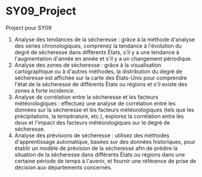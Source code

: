 # SY09_Project
Project pour SY09
1. Analyse des tendances de la sécheresse : grâce à la méthode d'analyse des séries chronologiques, comprenez la tendance à l'évolution du degré de sécheresse dans différents États, s'il y a une tendance à l'augmentation d'année en année et s'il y a un changement périodique.
2. Analyse des zones de sécheresse : grâce à la visualisation cartographique ou à d'autres méthodes, la distribution du degré de sécheresse est affichée sur la carte des États-Unis pour comprendre l'état de la sécheresse de différents États ou régions et s'il existe des zones à forte incidence.
3. Analyse de corrélation entre la sécheresse et les facteurs météorologiques : effectuez une analyse de corrélation entre les données sur la sécheresse et les facteurs météorologiques (tels que les précipitations, la température, etc.), explorez la corrélation entre les deux et l'impact des facteurs météorologiques sur le degré de sécheresse.
4. Analyse des prévisions de sécheresse : utilisez des méthodes d'apprentissage automatique, basées sur des données historiques, pour établir un modèle de prévision de la sécheresse afin de prédire la situation de la sécheresse dans différents États ou régions dans une certaine période de temps à l'avenir, et fournir une référence de prise de décision aux départements concernés.
